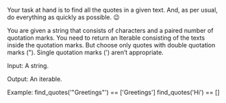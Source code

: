 Your task at hand is to find all the quotes in a given text. And, as per usual, do everything as quickly as possible. 😉

You are given a string that consists of characters and a paired number of quotation marks. You need to return an Iterable consisting of the texts inside the quotation marks. But choose only quotes with double quotation marks ("). Single quotation marks (') aren’t appropriate.

Input: A string.

Output: An iterable.

Example:
find_quotes('"Greetings"') == ['Greetings']
find_quotes('Hi') == []
